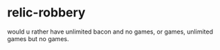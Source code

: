 # relic-robbery
would u rather have unlimited bacon and no games, or games, unlimited games but no games.
